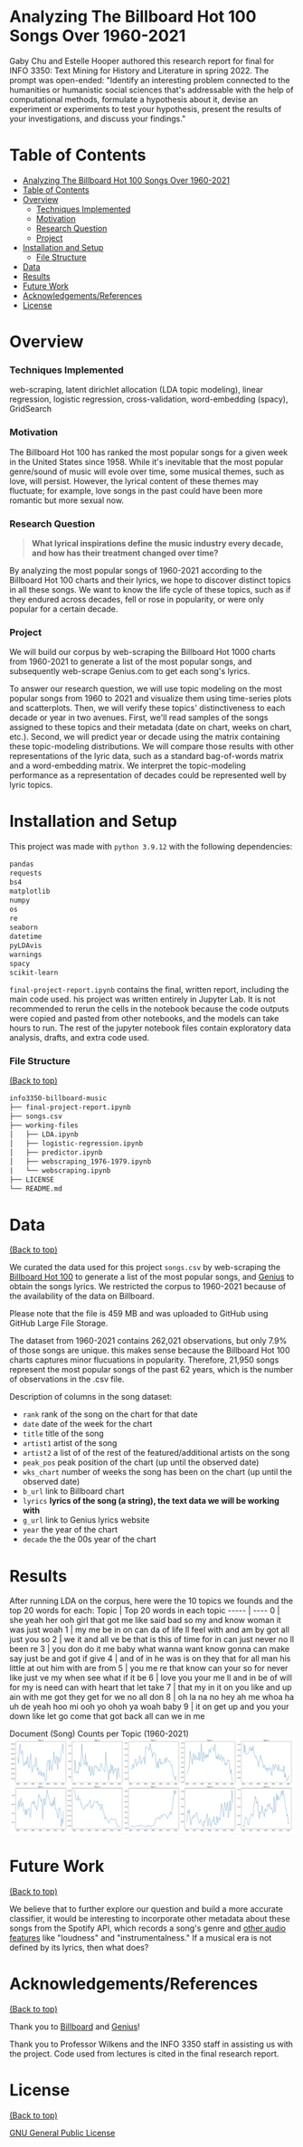 # Analyzing The Billboard Hot 100 Songs Over 1960-2021

Gaby Chu and Estelle Hooper authored this research report for final for INFO 3350: Text Mining for History and Literature in spring 2022. The prompt was open-ended: "Identify an interesting problem connected to the humanities or humanistic social sciences that's addressable with the help of computational methods, formulate a hypothesis about it, devise an experiment or experiments to test your hypothesis, present the results of your investigations, and discuss your findings."

# Table of Contents

- [Analyzing The Billboard Hot 100 Songs Over 1960-2021](#analyzing-the-billboard-hot-100-songs-over-1960-2021)
- [Table of Contents](#table-of-contents)
- [Overview](#overview)
    - [Techniques Implemented](#techniques-implemented)
    - [Motivation](#motivation)
    - [Research Question](#research-question)
    - [Project](#project)
- [Installation and Setup](#installation-and-setup)
    - [File Structure](#file-structure)
- [Data](#data)
- [Results](#results)
- [Future Work](#future-work)
- [Acknowledgements/References](#acknowledgementsreferences)
- [License](#license)

# Overview

### Techniques Implemented

 web-scraping, latent dirichlet allocation (LDA topic modeling), linear regression, logistic regression, cross-validation, word-embedding (spacy), GridSearch

### Motivation

The Billboard Hot 100 has ranked the most popular songs for a given week in the United States since 1958. While it's inevitable that the most popular genre/sound of music will evole over time, some musical themes, such as love, will persist. However, the lyrical content of these themes may fluctuate; for example, love songs in the past could have been more romantic but more sexual now.

### Research Question
>**What lyrical inspirations define the music industry every decade, and how has their treatment changed over time?**

By analyzing the most popular songs of 1960-2021 according to the Billboard Hot 100 charts and their lyrics, we hope to discover distinct topics in all these songs. We want to know the life cycle of these topics, such as if they endured across decades, fell or rose in popularity, or were only popular for a certain decade.

### Project

We will build our corpus by web-scraping the Billboard Hot 1000 charts from 1960-2021 to generate a list of the most popular songs, and subsequently web-scrape Genius.com to get each song's lyrics.

To answer our research question, we will use topic modeling on the most popular songs from 1960 to 2021 and visualize them using time-series plots and scatterplots. Then, we will verify these topics' distinctiveness to each decade or year in two avenues. First, we'll read samples of the songs assigned to these topics and their metadata (date on chart, weeks on chart, etc.). Second, we will predict year or decade using the matrix containing these topic-modeling distributions. We will compare those results with other representations of the lyric data, such as a standard bag-of-words matrix and a word-embedding matrix. We interpret the topic-modeling performance as a representation of decades could be represented well by lyric topics.

# Installation and Setup

This project was made with `python 3.9.12` with the following dependencies:
```
pandas
requests
bs4
matplotlib
numpy
os
re
seaborn
datetime
pyLDAvis
warnings
spacy
scikit-learn
```

`final-project-report.ipynb` contains the final, written report, including the main code used. his project was written entirely in Jupyter Lab. It is not recommended to rerun the cells in the notebook because the code outputs were copied and pasted from other notebooks, and the models can take hours to run. The rest of the jupyter notebook files contain exploratory data analysis, drafts, and extra code used.

### File Structure
[(Back to top)](#table-of-contents)

```
info3350-billboard-music
├── final-project-report.ipynb
├── songs.csv
├── working-files
│   ├── LDA.ipynb
│   ├── logistic-regression.ipynb
│   ├── predictor.ipynb
│   ├── webscraping_1976-1979.ipynb
|   └── webscraping.ipynb
├── LICENSE
└── README.md
```

# Data
[(Back to top)](#table-of-contents)

We curated the data used for this project `songs.csv` by web-scraping the [Billboard Hot 100](https://www.billboard.com/charts/hot-100/) to generate a list of the most popular songs, and [Genius](https://genius.com/) to obtain the songs lyrics. We restricted the corpus to 1960-2021 because of the availability of the data on Billboard.

Please note that the file is 459 MB and was uploaded to GitHub using GitHub Large File Storage.

The dataset from 1960-2021 contains 262,021 observations, but only 7.9% of those songs are unique. this makes sense because the Billboard Hot 100 charts captures minor flucuations in popularity. Therefore, 21,950 songs represent the most popular songs of the past 62 years, which is the number of observations in the .csv file.

Description of columns in the song dataset:
- `rank` rank of the song on the chart for that date
- `date` date of the week for the chart
- `title` title of the song
- `artist1` artist of the song
- `artist2` a list of of the rest of the featured/additional artists on the song
- `peak_pos` peak position of the chart (up until the observed date)
- `wks_chart` number of weeks the song has been on the chart (up until the observed date)
- `b_url` link to Billboard chart
- `lyrics` **lyrics of the song (a string), the text data we will be working with**
- `g_url` link to Genius lyrics website
- `year` the year of the chart
- `decade` the the 00s year of the chart

# Results

After running LDA on the corpus, here were the 10 topics we founds and the top 20 words for each:
Topic | Top 20 words in each topic
----- | ----
0 | she yeah her ooh girl that got me like said bad so my and know woman it was just woah
1 | my me be in on can da of life ll feel with and am by got all just you so
2 | we it and all ve be that is this of time for in can just never no ll been re
3 | you don do it me baby what wanna want know gonna can make say just be and got if give
4 | and of in he was is on they that for all man his little at out him with are from
5 | you me re that know can your so for never like just ve my when see what if it be
6 | love you your me ll and in be of will for my is need can with heart that let take
7 | that my in it on you like and up ain with me got they get for we no all don
8 | oh la na no hey ah me whoa ha uh de yeah hoo mi ooh yo ohoh ya woah baby
9 | it on get up and you your down like let go come that got back all can we in me

Document (Song) Counts per Topic (1960-2021)
![Document (Song) Counts per Topic (1960-2021)](topics-decade.png)

# Future Work

[(Back to top)](#table-of-contents)

We believe that to further explore our question and build a more accurate classifier, it would be interesting to incorporate other metadata about these songs from the Spotify API, which records a song's genre and [other audio features](https://developer.spotify.com/documentation/web-api/reference/get-audio-features) like "loudness" and "instrumentalness." If a musical era is not defined by its lyrics, then what does?

# Acknowledgements/References
[(Back to top)](#table-of-contents)

Thank you to [Billboard](https://billboard.com) and [Genius](https://genius.com)!

Thank you to Professor Wilkens and the INFO 3350 staff in assisting us with the project. Code used from lectures is cited in the final research report.

# License
[(Back to top)](#table-of-contents)

[GNU General Public License](https://www.gnu.org/licenses/gpl-3.0.en.html)
